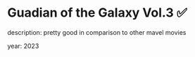 # Guadian of the Galaxy Vol.3 ✅

description: pretty good in comparison to other mavel movies

year: 2023